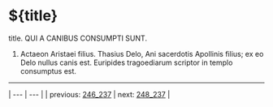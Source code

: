 # ${title}

title. QUI A CANIBUS CONSUMPTI SUNT.



1. Actaeon Aristaei filius. Thasius Delo, Ani sacerdotis Apollinis filius; ex eo Delo nullus canis est. Euripides tragoediarum scriptor in templo consumptus est.



---

| --- | --- |
| previous: [246_237](../246_237/) | next: [248_237](../248_237/) |